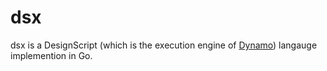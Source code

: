# dsx

dsx is a DesignScript (which is the execution engine of [Dynamo](https://github.com/DynamoDS/Dynamo)) langauge implemention in Go.
